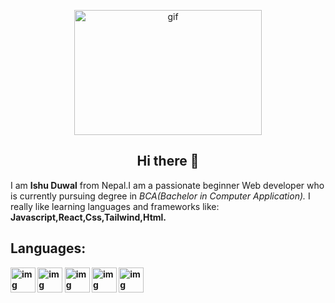 <p align="center"><img alt="gif" src="https://media0.giphy.com/media/qgQUggAC3Pfv687qPC/giphy.gif" height="200" width="300"></p>
<h2 align="center">Hi there 👋</h2>
I am <b>Ishu Duwal</b> from Nepal.I am a passionate beginner Web developer who is currently pursuing degree in <i>BCA(Bachelor in Computer Application).</i> I really like learning languages and frameworks like: <b>Javascript,React,Css,Tailwind,Html.<b>
<h2 align="left">Languages:</h2>
<a href="#"><img src="" alt="img" height="40" width="40"></a>
<a href="#"><img src="https://cdn.pixabay.com/photo/2017/08/05/11/16/logo-2582747_1280.png" alt="img" height="40" width="40"></a>
<a href="#"><img src="https://cdn.pixabay.com/photo/2015/04/23/17/41/javascript-736400_1280.png" alt="img" height="40" width="40"></a>
<a href="#"><img src="https://upload.wikimedia.org/wikipedia/commons/thumb/d/d5/Tailwind_CSS_Logo.svg/1024px-Tailwind_CSS_Logo.svg.png" alt="img" height="40" width="40"></a>
<a href="#"><img src="https://img.icons8.com/color/512/c-programming.png" alt="img" height="40" width="40"></a>

   
